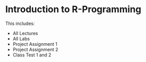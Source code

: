 # Introduction to R-Programming

This includes: 

- All Lectures
- All Labs
- Project Assignment 1
- Project Assignment 2
- Class Test 1 and 2
